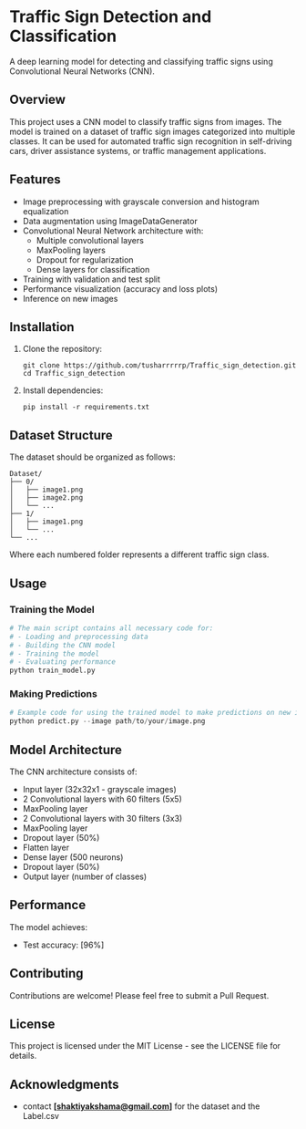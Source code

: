 # Traffic Sign Detection and Classification

A deep learning model for detecting and classifying traffic signs using Convolutional Neural Networks (CNN).

## Overview

This project uses a CNN model to classify traffic signs from images. The model is trained on a dataset of traffic sign images categorized into multiple classes. It can be used for automated traffic sign recognition in self-driving cars, driver assistance systems, or traffic management applications.

## Features

- Image preprocessing with grayscale conversion and histogram equalization
- Data augmentation using ImageDataGenerator
- Convolutional Neural Network architecture with:
  - Multiple convolutional layers
  - MaxPooling layers
  - Dropout for regularization
  - Dense layers for classification
- Training with validation and test split
- Performance visualization (accuracy and loss plots)
- Inference on new images

## Installation

1. Clone the repository:
   ```
   git clone https://github.com/tusharrrrrp/Traffic_sign_detection.git
   cd Traffic_sign_detection
   ```

2. Install dependencies:
   ```
   pip install -r requirements.txt
   ```

## Dataset Structure

The dataset should be organized as follows:
```
Dataset/
├── 0/
│   ├── image1.png
│   ├── image2.png
│   └── ...
├── 1/
│   ├── image1.png
│   └── ...
└── ...
```

Where each numbered folder represents a different traffic sign class.

## Usage

### Training the Model

```python
# The main script contains all necessary code for:
# - Loading and preprocessing data
# - Building the CNN model
# - Training the model
# - Evaluating performance
python train_model.py
```

### Making Predictions

```python
# Example code for using the trained model to make predictions on new images
python predict.py --image path/to/your/image.png
```

## Model Architecture

The CNN architecture consists of:
- Input layer (32x32x1 - grayscale images)
- 2 Convolutional layers with 60 filters (5x5)
- MaxPooling layer
- 2 Convolutional layers with 30 filters (3x3)
- MaxPooling layer
- Dropout layer (50%)
- Flatten layer
- Dense layer (500 neurons)
- Dropout layer (50%)
- Output layer (number of classes)

## Performance

The model achieves:

- Test accuracy: [96%]

## Contributing

Contributions are welcome! Please feel free to submit a Pull Request.

## License

This project is licensed under the MIT License - see the LICENSE file for details.

## Acknowledgments

- contact **[shaktiyakshama@gmail.com]** for the dataset and the Label.csv
